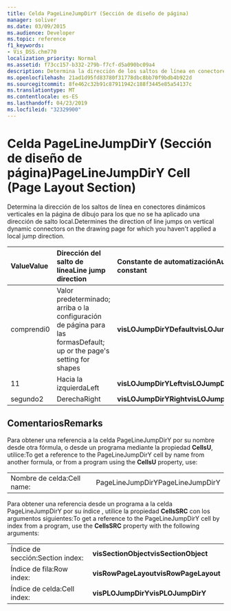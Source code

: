 ```yaml
---
title: Celda PageLineJumpDirY (Sección de diseño de página)
manager: soliver
ms.date: 03/09/2015
ms.audience: Developer
ms.topic: reference
f1_keywords:
- Vis_DSS.chm770
localization_priority: Normal
ms.assetid: f73cc157-b332-279b-f7cf-d5a090bc09a4
description: Determina la dirección de los saltos de línea en conectores dinámicos verticales en la página de dibujo para los que no se ha aplicado una dirección de salto local.
ms.openlocfilehash: 21ad1d95fd83780f31778dbc8bb70f9bdb4b922d
ms.sourcegitcommit: 8fe462c32b91c87911942c188f3445e85a54137c
ms.translationtype: MT
ms.contentlocale: es-ES
ms.lasthandoff: 04/23/2019
ms.locfileid: "32329900"
---
```

# <a name="pagelinejumpdiry-cell-page-layout-section"></a><span data-ttu-id="d2d79-103">Celda PageLineJumpDirY (Sección de diseño de página)</span><span class="sxs-lookup"><span data-stu-id="d2d79-103">PageLineJumpDirY Cell (Page Layout Section)</span></span>

<span data-ttu-id="d2d79-104">Determina la dirección de los saltos de línea en conectores dinámicos verticales en la página de dibujo para los que no se ha aplicado una dirección de salto local.</span><span class="sxs-lookup"><span data-stu-id="d2d79-104">Determines the direction of line jumps on vertical dynamic connectors on the drawing page for which you haven't applied a local jump direction.</span></span>
  
|<span data-ttu-id="d2d79-105">**Value**</span><span class="sxs-lookup"><span data-stu-id="d2d79-105">**Value**</span></span>|<span data-ttu-id="d2d79-106">**Dirección del salto de línea**</span><span class="sxs-lookup"><span data-stu-id="d2d79-106">**Line jump direction**</span></span>|<span data-ttu-id="d2d79-107">**Constante de automatización**</span><span class="sxs-lookup"><span data-stu-id="d2d79-107">**Automation constant**</span></span>|
|:-----|:-----|:-----|
| <span data-ttu-id="d2d79-108">comprendi</span><span class="sxs-lookup"><span data-stu-id="d2d79-108">0</span></span>  <br/> | <span data-ttu-id="d2d79-109">Valor predeterminado; arriba o la configuración de página para las formas</span><span class="sxs-lookup"><span data-stu-id="d2d79-109">Default; up or the page's setting for shapes</span></span>  <br/> |<span data-ttu-id="d2d79-110">**visLOJumpDirYDefault**</span><span class="sxs-lookup"><span data-stu-id="d2d79-110">**visLOJumpDirYDefault**</span></span> <br/> |
| <span data-ttu-id="d2d79-111">1</span><span class="sxs-lookup"><span data-stu-id="d2d79-111">1</span></span>  <br/> | <span data-ttu-id="d2d79-112">Hacia la izquierda</span><span class="sxs-lookup"><span data-stu-id="d2d79-112">Left</span></span>  <br/> |<span data-ttu-id="d2d79-113">**visLOJumpDirYLeft**</span><span class="sxs-lookup"><span data-stu-id="d2d79-113">**visLOJumpDirYLeft**</span></span> <br/> |
| <span data-ttu-id="d2d79-114">segundo</span><span class="sxs-lookup"><span data-stu-id="d2d79-114">2</span></span>  <br/> | <span data-ttu-id="d2d79-115">Derecha</span><span class="sxs-lookup"><span data-stu-id="d2d79-115">Right</span></span>  <br/> |<span data-ttu-id="d2d79-116">**visLOJumpDirYRight**</span><span class="sxs-lookup"><span data-stu-id="d2d79-116">**visLOJumpDirYRight**</span></span> <br/> |
   
## <a name="remarks"></a><span data-ttu-id="d2d79-117">Comentarios</span><span class="sxs-lookup"><span data-stu-id="d2d79-117">Remarks</span></span>

<span data-ttu-id="d2d79-118">Para obtener una referencia a la celda PageLineJumpDirY por su nombre desde otra fórmula, o desde un programa mediante la propiedad **CellsU**, utilice:</span><span class="sxs-lookup"><span data-stu-id="d2d79-118">To get a reference to the PageLineJumpDirY cell by name from another formula, or from a program using the **CellsU** property, use:</span></span> 
  
|||
|:-----|:-----|
| <span data-ttu-id="d2d79-119">Nombre de celda:</span><span class="sxs-lookup"><span data-stu-id="d2d79-119">Cell name:</span></span>  <br/> | <span data-ttu-id="d2d79-120">PageLineJumpDirY</span><span class="sxs-lookup"><span data-stu-id="d2d79-120">PageLineJumpDirY</span></span>  <br/> |
   
<span data-ttu-id="d2d79-121">Para obtener una referencia desde un programa a la celda PageLineJumpDirY por su índice
, utilice la propiedad **CellsSRC** con los argumentos siguientes:</span><span class="sxs-lookup"><span data-stu-id="d2d79-121">To get a reference to the PageLineJumpDirY cell by index from a program, use the **CellsSRC** property with the following arguments:</span></span> 
  
|||
|:-----|:-----|
| <span data-ttu-id="d2d79-122">Índice de sección:</span><span class="sxs-lookup"><span data-stu-id="d2d79-122">Section index:</span></span>  <br/> |<span data-ttu-id="d2d79-123">**visSectionObject**</span><span class="sxs-lookup"><span data-stu-id="d2d79-123">**visSectionObject**</span></span> <br/> |
| <span data-ttu-id="d2d79-124">Índice de fila:</span><span class="sxs-lookup"><span data-stu-id="d2d79-124">Row index:</span></span>  <br/> |<span data-ttu-id="d2d79-125">**visRowPageLayout**</span><span class="sxs-lookup"><span data-stu-id="d2d79-125">**visRowPageLayout**</span></span> <br/> |
| <span data-ttu-id="d2d79-126">Índice de celda:</span><span class="sxs-lookup"><span data-stu-id="d2d79-126">Cell index:</span></span>  <br/> |<span data-ttu-id="d2d79-127">**visPLOJumpDirY**</span><span class="sxs-lookup"><span data-stu-id="d2d79-127">**visPLOJumpDirY**</span></span> <br/> |
   

